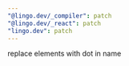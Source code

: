 ```yaml
---
"@lingo.dev/_compiler": patch
"@lingo.dev/_react": patch
"lingo.dev": patch
---
```


replace elements with dot in name
